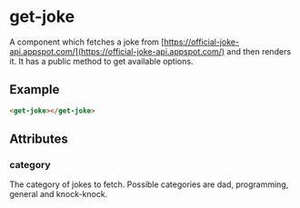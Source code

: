 # get-joke
A component which fetches a joke from [https://official-joke-api.appspot.com/](https://official-joke-api.appspot.com/) and then renders it. It has a public method to get available options.
## Example

```html
<get-joke></get-joke>
```
## Attributes
### category
The category of jokes to fetch. Possible categories are dad, programming, general and knock-knock.
